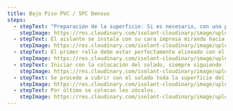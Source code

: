 ```yaml
---
title: Bajo Piso PVC / SPC Densus
steps:
  - stepText: "Preparación de la superficie: Si es necesario, con una pequeña espátula, raspar y quitar irregularidades de mezcla que hayan caído sobre el contrapiso."
    stepImage: https://res.cloudinary.com/isolant-cloudinary/image/upload/f_auto,q_auto:good/website-2021/instructions/bajo-piso-flotante-pvc-spc-densus/isolant-aislantes-linea-pisos-bajo-piso-flotante-pvc-spc-densus-paso-a-paso-colocacion-paso-1.jpg
  - stepText: El aislante se instala con su cara impresa mirando hacia arriba. Una vez que tenemos una superficie plana y libre de suciedad, desplegamos el primer rollo del producto de muro a muro, sin dejar demasías. No es necesario pegarlo al piso.
    stepImage: https://res.cloudinary.com/isolant-cloudinary/image/upload/f_auto,q_auto:good/website-2021/instructions/bajo-piso-flotante-pvc-spc-densus/isolant-aislantes-linea-pisos-bajo-piso-flotante-pvc-spc-densus-paso-a-paso-colocacion-paso-2.jpg
  - stepText: El primer rollo debe estar perfectamente alineado con el muro y sucesivamente los demás rollos se alinean con el primero. Si fuera necesario, se puede utilizar una cinta de papel para unir los mismos y alinearlos a tope.
    stepImage: https://res.cloudinary.com/isolant-cloudinary/image/upload/f_auto,q_auto:good/website-2021/instructions/bajo-piso-flotante-pvc-spc-densus/isolant-aislantes-linea-pisos-bajo-piso-flotante-pvc-spc-densus-paso-a-paso-colocacion-paso-3.jpg
  - stepText: Iniciar con la colocación del solado, siempre siguiendo las recomendaciones del fabricante. Dejar un espacio mínimo entre el solado y la pared para la colocación de zócalos.
    stepImage: https://res.cloudinary.com/isolant-cloudinary/image/upload/f_auto,q_auto:good/website-2021/instructions/bajo-piso-flotante-pvc-spc-densus/isolant-aislantes-linea-pisos-bajo-piso-flotante-pvc-spc-densus-paso-a-paso-colocacion-paso-4.jpg
  - stepText: Se procede a cubrir con el solado toda la superficie del piso, realizando los cortes necesarios al finalizar. Evalúe previamente donde le conviene dejar aquellas placas que deberán ser cortadas.
    stepImage: https://res.cloudinary.com/isolant-cloudinary/image/upload/f_auto,q_auto:good/website-2021/instructions/bajo-piso-flotante-pvc-spc-densus/isolant-aislantes-linea-pisos-bajo-piso-flotante-pvc-spc-densus-paso-a-paso-colocacion-paso-5.jpg
  - stepText: Por último se colocan los zócalos.
    stepImage: https://res.cloudinary.com/isolant-cloudinary/image/upload/f_auto,q_auto:good/website-2021/instructions/bajo-piso-flotante-pvc-spc-densus/isolant-aislantes-linea-pisos-bajo-piso-flotante-pvc-spc-densus-paso-a-paso-colocacion-paso-6.jpg
---
```


